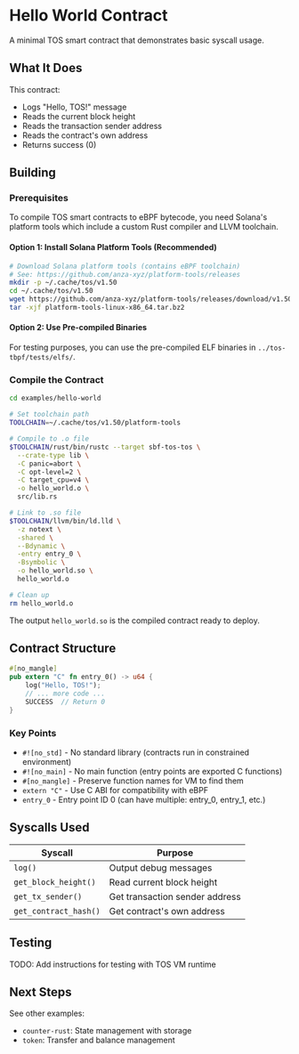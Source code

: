 # Hello World Contract

A minimal TOS smart contract that demonstrates basic syscall usage.

## What It Does

This contract:
- Logs "Hello, TOS!" message
- Reads the current block height
- Reads the transaction sender address
- Reads the contract's own address
- Returns success (0)

## Building

### Prerequisites

To compile TOS smart contracts to eBPF bytecode, you need Solana's platform tools which include a custom Rust compiler and LLVM toolchain.

#### Option 1: Install Solana Platform Tools (Recommended)

```bash
# Download Solana platform tools (contains eBPF toolchain)
# See: https://github.com/anza-xyz/platform-tools/releases
mkdir -p ~/.cache/tos/v1.50
cd ~/.cache/tos/v1.50
wget https://github.com/anza-xyz/platform-tools/releases/download/v1.50/platform-tools-linux-x86_64.tar.bz2
tar -xjf platform-tools-linux-x86_64.tar.bz2
```

#### Option 2: Use Pre-compiled Binaries

For testing purposes, you can use the pre-compiled ELF binaries in `../tos-tbpf/tests/elfs/`.

### Compile the Contract

```bash
cd examples/hello-world

# Set toolchain path
TOOLCHAIN=~/.cache/tos/v1.50/platform-tools

# Compile to .o file
$TOOLCHAIN/rust/bin/rustc --target sbf-tos-tos \
  --crate-type lib \
  -C panic=abort \
  -C opt-level=2 \
  -C target_cpu=v4 \
  -o hello_world.o \
  src/lib.rs

# Link to .so file
$TOOLCHAIN/llvm/bin/ld.lld \
  -z notext \
  -shared \
  --Bdynamic \
  -entry entry_0 \
  -Bsymbolic \
  -o hello_world.so \
  hello_world.o

# Clean up
rm hello_world.o
```

The output `hello_world.so` is the compiled contract ready to deploy.

## Contract Structure

```rust
#[no_mangle]
pub extern "C" fn entry_0() -> u64 {
    log("Hello, TOS!");
    // ... more code ...
    SUCCESS  // Return 0
}
```

### Key Points

- `#![no_std]` - No standard library (contracts run in constrained environment)
- `#![no_main]` - No main function (entry points are exported C functions)
- `#[no_mangle]` - Preserve function names for VM to find them
- `extern "C"` - Use C ABI for compatibility with eBPF
- `entry_0` - Entry point ID 0 (can have multiple: entry_0, entry_1, etc.)

## Syscalls Used

| Syscall | Purpose |
|---------|---------|
| `log()` | Output debug messages |
| `get_block_height()` | Read current block height |
| `get_tx_sender()` | Get transaction sender address |
| `get_contract_hash()` | Get contract's own address |

## Testing

TODO: Add instructions for testing with TOS VM runtime

## Next Steps

See other examples:
- `counter-rust`: State management with storage
- `token`: Transfer and balance management
